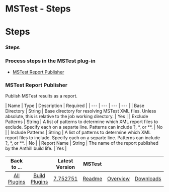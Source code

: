 
MSTest - Steps
==============

# Steps



### Steps




 



### Process steps in the MSTest plug-in


* [MSTest Report Publisher](#mstest_report_publisher)





### MSTest Report Publisher


Publish MSTest results as a report.




| Name | Type | Description | Required |
| --- | 
--- | --- | --- |
| Base Directory | String | Base directory for resolving MSTest XML files. Unless absolute, this is 
relative to the job working directory.
  | Yes |
| Exclude Patterns | String | A list of patterns to determine which XML
 report files to exclude. Specify each on a separte line. Patterns can include ?, *, or **.
  | No |
| Include Patterns 
| String | A list of patterns to determine which XML report files to include. Specify each on a separte line. Patterns 
can include ?, *, or **.
  | No |
| Report Name | String | The name of the report published by the Anthill build life. |
 Yes |





|Back to ...||Latest Version|MSTest |||
| :---: | :---: | :---: | :---: | :---: | :---: |
|[All Plugins](../../index.md)|[Build Plugins](../README.md)|[7.752751](https://raw.githubusercontent.com/UrbanCode/IBM-UCB-PLUGINS/main/files/MSTest/MSTest-7.752751.zip)|[Readme](README.md)|[Overview](overview.md)|[Downloads](downloads.md)|

